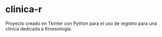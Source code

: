 # clinica-r
Proyecto creado en Tkinter con Python para el uso de registro para una clínica dedicada a Kinesiología.
